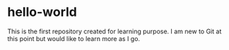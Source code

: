 # hello-world
This is the first repository created for learning purpose.
I am new to Git at this point but would like to learn more as I go.
